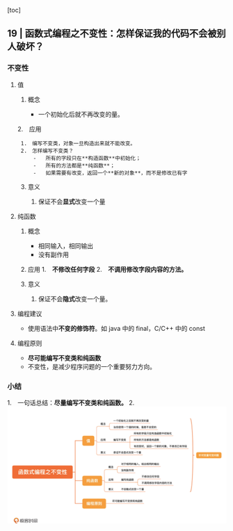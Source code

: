 [toc]

## 19 | 函数式编程之不变性：怎样保证我的代码不会被别人破坏？

### 不变性

1. 值

    1. 概念

        -   一个初始化后就不再改变的量。

        
    2.　应用

        1.　编写不变类，对象一旦构造出来就不能改变。
        2.　怎样编写不变类？
            -   所有的字段只在**构造函数**中初始化；
            -   所有的方法都是**纯函数**；
            -   如果需要有改变，返回一个**新的对象**，而不是修改已有字
            
            
    3. 意义
        
        1.  保证不会**显式**改变一个量

    

2. 纯函数

    1. 概念

        -   相同输入，相同输出
        -   没有副作用
        
        
        
    2. 应用
        1.　**不修改任何字段**
        2.　**不调用修改字段内容的方法。**

        

    3. 意义
        
        1.  保证不会**隐式**改变一个量。

    

3. 编程建议

    -   使用语法中**不变的修饰符**。如 java 中的 final，C/C++ 中的 const

4. 编程原则

    -   **尽可能编写不变类和纯函数**
    -   不变性，是减少程序问题的一个重要努力方向。

### 小结

1.　一句话总结：**尽量编写不变类和纯函数。**
2.　![img](imgs/24e5693b11652ff520e01fce5648b11e.jpg)